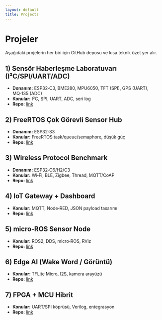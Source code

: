```yaml
---
layout: default
title: Projects
---
```

# Projeler

Aşağıdaki projelerin her biri için GitHub deposu ve kısa teknik özet yer alır.

## 1) Sensör Haberleşme Laboratuvarı (I²C/SPI/UART/ADC)
- **Donanım:** ESP32‑C3, BME280, MPU6050, TFT (SPI), GPS (UART), MQ‑135 (ADC)
- **Konular:** I²C, SPI, UART, ADC, seri log
- **Repo:** [link](#)

## 2) FreeRTOS Çok Görevli Sensor Hub
- **Donanım:** ESP32‑S3
- **Konular:** FreeRTOS task/queue/semaphore, düşük güç
- **Repo:** [link](#)

## 3) Wireless Protocol Benchmark
- **Donanım:** ESP32‑C6/H2/C3
- **Konular:** Wi‑Fi, BLE, Zigbee, Thread, MQTT/CoAP
- **Repo:** [link](#)

## 4) IoT Gateway + Dashboard
- **Konular:** MQTT, Node‑RED, JSON payload tasarımı
- **Repo:** [link](#)

## 5) micro‑ROS Sensor Node
- **Konular:** ROS2, DDS, micro‑ROS, RViz
- **Repo:** [link](#)

## 6) Edge AI (Wake Word / Görüntü)
- **Konular:** TFLite Micro, I2S, kamera arayüzü
- **Repo:** [link](#)

## 7) FPGA + MCU Hibrit
- **Konular:** UART/SPI köprüsü, Verilog, entegrasyon
- **Repo:** [link](#)
